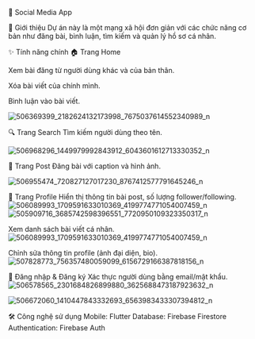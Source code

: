 📱 Social Media App 

🌟 Giới thiệu
Dự án này là một mạng xã hội đơn giản với các chức năng cơ bản như đăng bài, bình luận, tìm kiếm và quản lý hồ sơ cá nhân.


✨ Tính năng chính
🏠 Trang Home

Xem bài đăng từ người dùng khác và của bản thân.

Xóa bài viết của chính mình.

Bình luận vào bài viết.

![506369399_2182624132173998_7675037614552340989_n](https://github.com/user-attachments/assets/44962666-d82d-4963-bb14-66dc05711679)

🔍 Trang Search
Tìm kiếm người dùng theo tên.

![506968296_1449979992843912_6043601612713330352_n](https://github.com/user-attachments/assets/c563f87b-79a1-4a3f-a5e7-01eb9d5f6bdb)


📸 Trang Post
Đăng bài với caption và hình ảnh.

![506955474_720827127017230_8767412577791645246_n](https://github.com/user-attachments/assets/4e87dc26-87d8-4cb6-90ee-45e0b752f90e)


👤 Trang Profile
Hiển thị thông tin bài post, số lượng follower/following.
![506089993_1709591633010369_4199774771054007459_n](https://github.com/user-attachments/assets/2b33309b-61ac-42b1-9f5f-7cad683a7e00)
![505909716_3685742598396551_7720950109323350317_n](https://github.com/user-attachments/assets/a265f1cd-f5f3-4f87-88e0-2d6c0312d5d3)


Xem danh sách bài viết cá nhân.
![506089993_1709591633010369_4199774771054007459_n](https://github.com/user-attachments/assets/a3aaf929-7704-4d27-9353-19e5f5e51a52)


Chỉnh sửa thông tin profile (ảnh đại diện, bio).
![507828773_756357480059099_6156729166387818156_n](https://github.com/user-attachments/assets/c8212bde-8c4b-4130-90e0-fa10ce1fea3d)



🔐 Đăng nhập & Đăng ký
Xác thực người dùng bằng email/mật khẩu.
![506578565_2301684826899880_3625688473187923632_n](https://github.com/user-attachments/assets/083f3165-f62b-44f4-bd34-24eeb8b05434)


![506672060_1410447843332693_6563983433307394812_n](https://github.com/user-attachments/assets/34c72889-88d4-47b4-aecd-ef020cbb0b1b)


🛠 Công nghệ sử dụng
Mobile: Flutter
Database: Firebase Firestore
Authentication: Firebase Auth

